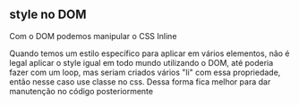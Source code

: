 ## style no DOM

Com o DOM podemos manipular o CSS Inline

Quando temos um estilo específico para aplicar em vários elementos, não é legal aplicar o style igual em todo mundo utilizando o DOM, até poderia fazer com um loop, mas seriam criados vários "li" com essa propriedade, então nesse caso use classe no css.
Dessa forma fica melhor para dar manutenção no código posteriormente
